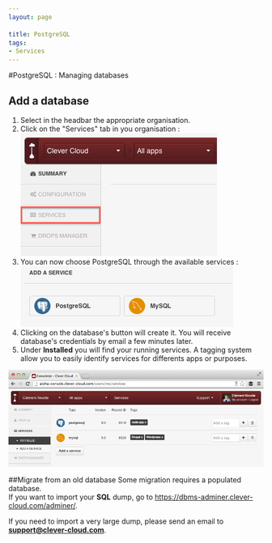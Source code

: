 ```yaml
---
layout: page

title: PostgreSQL
tags:
- Services
---
```

#PostgreSQL : Managing databases

## Add a database
1. Select in the headbar the appropriate organisation.
2. Click on the "Services" tab in you organisation : <img class="thumbnail img_doc" src="/img/services.png">
4. You can now choose PostgreSQL through the available services : <img class="thumbnail img_doc" src="/img/mysql.png">
5. Clicking on the database's button will create it. You will receive database's credentials by email a few minutes later.
6. Under **Installed** you will find your running services. A tagging system allow you to easily identify services for differents apps or purposes.
<div>
<a href="/img/screenshot-services.png" target="_blank"><img class="thumbnail img_doc" src="/img/screenshot-services.png"></a>
</div>


##Migrate from an old database
Some migration requires a populated database.  
If you want to import your **SQL** dump, go to <a href="https://dbms-adminer.clever-cloud.com/adminer/">https://dbms-adminer.clever-cloud.com/adminer/</a>.

If you need to import a very large dump, please send an email to **support@clever-cloud.com**.
